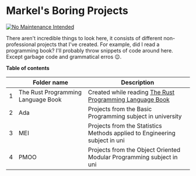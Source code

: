 # Markel's Boring Projects
[![No Maintenance Intended](http://unmaintained.tech/badge.svg)](http://unmaintained.tech/)

There aren't incredible things to look here, it consists of different non-professional projects that I've created. For example, did I read a programming book? I'll probably throw snippets of code around here. Except garbage code and grammatical erros 😉.

**Table of contents**

|  | Folder name | Description |
|-|-|-|
| 1 | The Rust Programming Language Book | Created while reading [The Rust Programming Language Book](https://doc.rust-lang.org/book/) |
| 2 | Ada | Projects from the Basic Programming subject in university |
| 3 | MEI | Projects from the Statistics Methods applied to Engineering subject in uni |
| 4 | PMOO | Projects from the Object Oriented Modular Programming subject in uni |
